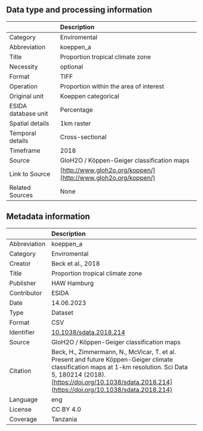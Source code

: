 ## Data type and processing information 

|                     | Description                                                    |
|:--------------------|:---------------------------------------------------------------|
| Category            | Enviromental                                                   |
| Abbreviation        | koeppen_a                                                      |
| Title               | Proportion tropical climate zone                               |
| Necessity           | optional                                                       |
| Format              | TIFF                                                           |
| Operation           | Proportion within the area of interest                         |
| Original unit       | Koeppen categorical                                            |
| ESIDA database unit | Percentage                                                     |
| Spatial details     | 1km raster                                                     |
| Temporal details    | Cross-sectional                                                |
| Timeframe           | 2018                                                           |
| Source              | GloH2O / Köppen-Geiger classification maps                     |
| Link to Source      | [http://www.gloh2o.org/koppen/](http://www.gloh2o.org/koppen/) |
| Related Sources     | None                                                           |

## Metadata information 

|              | Description                                                                                                                                                                                                                               |
|:-------------|:------------------------------------------------------------------------------------------------------------------------------------------------------------------------------------------------------------------------------------------|
| Abbreviation | koeppen_a                                                                                                                                                                                                                                 |
| Category     | Enviromental                                                                                                                                                                                                                              |
| Creator      | Beck et al., 2018                                                                                                                                                                                                                         |
| Title        | Proportion tropical climate zone                                                                                                                                                                                                          |
| Publisher    | HAW Hamburg                                                                                                                                                                                                                               |
| Contributor  | ESIDA                                                                                                                                                                                                                                     |
| Date         | 14.06.2023                                                                                                                                                                                                                                |
| Type         | Dataset                                                                                                                                                                                                                                   |
| Format       | CSV                                                                                                                                                                                                                                       |
| Identifier   | [10.1038/sdata.2018.214](https://doi.org/10.1038/sdata.2018.214)                                                                                                                                                                          |
| Source       | GloH2O / Köppen-Geiger classification maps                                                                                                                                                                                                |
| Citation     | Beck, H., Zimmermann, N., McVicar, T. et al. Present and future Köppen-Geiger climate classification maps at 1-km resolution. Sci Data 5, 180214 (2018). [https://doi.org/10.1038/sdata.2018.214](https://doi.org/10.1038/sdata.2018.214) |
| Language     | eng                                                                                                                                                                                                                                       |
| License      | CC BY 4.0                                                                                                                                                                                                                                 |
| Coverage     | Tanzania                                                                                                                                                                                                                                  |